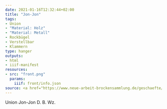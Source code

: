 ```yaml
---
date: 2021-01-16T12:32:44+02:00
title: "Jon-Jon"
tags:
- Union
- "Material: Holz"
- "Material: Metall"
- Rockbügel
- Verstellbar
- Klammern
type: hanger
outputs:
- html
- iiif-manifest
resources:
- src: "front.png"
  params:
    iiif: front/info.json
source: <a href="https://www.neue-arbeit-brockensammlung.de/geschaefte/zweigstelle-kim/">KiM</a>
---
```

Union Jon-Jon
D. B. Wz.
